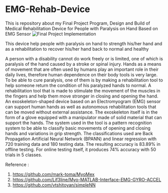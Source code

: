 # EMG-Rehab-Device
This is repository about my Final Project Program, 
Design and Build of Medical Rehabilitation Device for People with Paralysis on Hand Based on EMG Sensor
![Final Project Implementation](https://github.com/muhardianab/EMG-Rehab-Device/blob/master/Final_Project_End.png?raw=true)

This device help people with paralysis on hand to strength his/her hand and as a rehabilitation to recover his/her hand back to normal and healthy

A person with a disability cannot do work freely or is limited, one of which is paralysis of the hand caused by a stroke or spinal injury. 
Hands as a means of movement that are often used by humans play an important role in their daily lives, therefore human dependence on their body tools is very large. 
To be able to cure paralysis, one of them is by making a rehabilitation tool to help someone return the condition of his paralyzed hands to normal. 
A rehabilitation tool that is made to stimulate the movement of the muscles in the fingers and help them move stronger in closing and opening the hand. 
An exoskeleton-shaped device based on an Electromyogram (EMG) sensor can support human hands as well as autonomous rehabilitation tools that can be moved without external assistance. 
The exoskeleton itself is in the form of a glove equipped with a manipulator made of solid material that can support the hands. 
The system used in the tool is a pattern recognition system to be able to classify basic movements of opening and closing hands and variations in grip strength. 
The classifications used are Back Propagation Artificial Neural Network (BPANN) and linear regression with 720 training data and 180 testing data. 
The resulting accuracy is 83.89% in offline testing. For online testing itself, it produces 74% accuracy with 50 trials in 5 classes.

Reference :
1. https://github.com/mark-toma/MyoMex
2. https://github.com/Lif3line/Myo-MATLAB-Interface-EMG-GYRO-ACCEL
3. https://github.com/vtshitoyan/simpleNN
